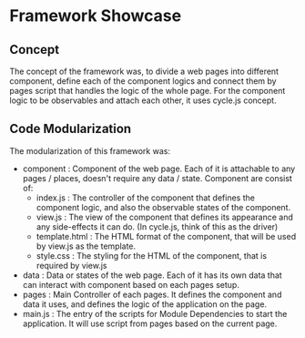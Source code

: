 # Framework Showcase

## Concept

The concept of the framework was, to divide a web pages into different component, define each of the component logics and connect them by pages script that handles the logic of the whole page. For the component logic to be observables and attach each other, it uses cycle.js concept.

## Code Modularization

The modularization of this framework was:

- component
	: Component of the web page. Each of it is attachable to any pages / places,
	doesn't require any data / state. Component are consist of:
	- index.js
		: The controller of the component that defines the component logic, and also the observable states of the component.
	- view.js
		: The view of the component that defines its appearance and any side-effects it can do. (In cycle.js, think of this as the driver)
	- template.html
		: The HTML format of the component, that will be used by view.js as the template.
	- style.css
		: The styling for the HTML of the component, that is required by view.js
- data
	: Data or states of the web page. Each of it has its own data that can interact with component based on each pages setup.
- pages
	: Main Controller of each pages. It defines the component and data it uses, and defines the logic of the application on the page.
- main.js
	: The entry of the scripts for Module Dependencies to start the application. It will use script from pages based on the current page.